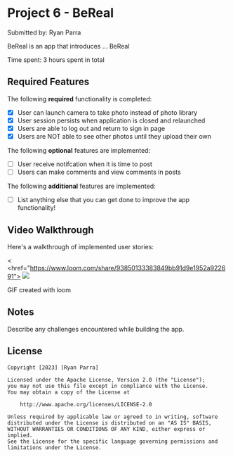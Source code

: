 # Project 6 - BeReal

Submitted by: Ryan Parra

BeReal is an app that introduces ... BeReal

Time spent: 3 hours spent in total

## Required Features

The following **required** functionality is completed:

- [X] User can launch camera to take photo instead of photo library
- [X] User session persists when application is closed and relaunched
- [X] Users are able to log out and return to sign in page
- [X] Users are NOT able to see other photos until they upload their own	
 
The following **optional** features are implemented:

- [ ] User receive notifcation when it is time to post
- [ ] Users can make comments and view comments in posts	

The following **additional** features are implemented:

- [ ] List anything else that you can get done to improve the app functionality!

## Video Walkthrough

Here's a walkthrough of implemented user stories:

< <href="https://www.loom.com/share/93850133383849bb91d9e1952a922691">
    <img style="max-width:300px;" src="https://cdn.loom.com/sessions/thumbnails/93850133383849bb91d9e1952a922691-with-play.gif">
  >

GIF created with loom

## Notes

Describe any challenges encountered while building the app.

## License

    Copyright [2023] [Ryan Parra]

    Licensed under the Apache License, Version 2.0 (the "License");
    you may not use this file except in compliance with the License.
    You may obtain a copy of the License at

        http://www.apache.org/licenses/LICENSE-2.0

    Unless required by applicable law or agreed to in writing, software
    distributed under the License is distributed on an "AS IS" BASIS,
    WITHOUT WARRANTIES OR CONDITIONS OF ANY KIND, either express or implied.
    See the License for the specific language governing permissions and
    limitations under the License.
